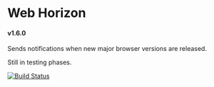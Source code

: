 # Web Horizon
#### v1.6.0

Sends notifications when new major browser versions are released.

Still in testing phases.

[![Build Status](https://travis-ci.org/rgeraldporter/web-horizon.svg?branch=master)](https://travis-ci.org/rgeraldporter/web-horizon)
